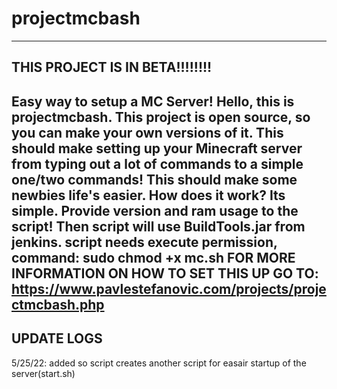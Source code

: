 # projectmcbash
-------------------------------
THIS PROJECT IS IN BETA!!!!!!!!
-------------------------------
Easy way to setup a MC Server!
Hello, this is projectmcbash. This project is open source, so you can make your own versions of it. This should make setting up your Minecraft server from typing out a lot of commands to a simple one/two commands! This should make some newbies life's easier. How does it work?
Its simple. Provide version and ram usage to the script! Then script will use BuildTools.jar from jenkins.
script needs execute permission, command: sudo chmod +x mc.sh
FOR MORE INFORMATION ON HOW TO SET THIS UP GO TO: https://www.pavlestefanovic.com/projects/projectmcbash.php
-----------------------------
UPDATE LOGS
-----------------------------
5/25/22: added so script creates another script for easair startup of the server(start.sh)
